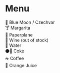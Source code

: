 
# Menu

🍺  Blue Moon / Czechvar <br />
🍸  Margarita <br />
🍹  Paperplane <br />
🍷  Wine (out of stock) <br />
🍶  Water <br />
⚫🔴 Coke <br />
☕   Coffee <br />
🍊  Orange Juice <br />
